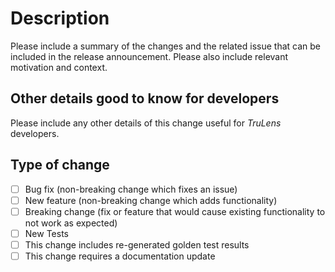 # Description

Please include a summary of the changes and the related issue that can be
included in the release announcement. Please also include relevant motivation
and context.

## Other details good to know for developers

Please include any other details of this change useful for _TruLens_ developers.

## Type of change

- [ ] Bug fix (non-breaking change which fixes an issue)
- [ ] New feature (non-breaking change which adds functionality)
- [ ] Breaking change (fix or feature that would cause existing functionality to
  not work as expected)
- [ ] New Tests
- [ ] This change includes re-generated golden test results 
- [ ] This change requires a documentation update
